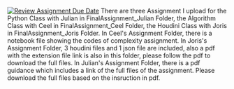 [![Review Assignment Due Date](https://classroom.github.com/assets/deadline-readme-button-24ddc0f5d75046c5622901739e7c5dd533143b0c8e959d652212380cedb1ea36.svg)](https://classroom.github.com/a/YmApcLfC)
There are three Assignment I upload for the Python Class with Julian in FinalAssignment_Julian Folder, the Algorithm Class with Ceel in FinalAssignment_Ceel Folder, the Houdini Class with Joris in FinalAssignment_Joris Folder.
In Ceel's Assignment Folder, there is a notebook file showing the codes of complexity assignment.
In Joris's Assignment Folder, 3 houdini files and 1 json file are included, also a pdf with the extension file link is also in this folder, please follow the pdf to download the full files.
In Julian's Assignment Folder, there is a pdf guidance which includes a link of the full files of the assignment. Please download the full files based on the insruction in pdf.
